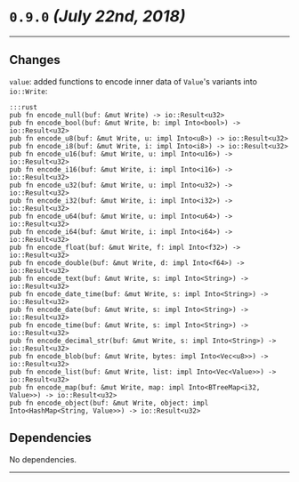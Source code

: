 <!-- License: see LICENSE file at root directory of `master` branch -->

# `0.9.0` _(July 22nd, 2018)_

---

## Changes

`value`: added functions to encode inner data of `Value`'s variants into `io::Write`:

    :::rust
    pub fn encode_null(buf: &mut Write) -> io::Result<u32>
    pub fn encode_bool(buf: &mut Write, b: impl Into<bool>) -> io::Result<u32>
    pub fn encode_u8(buf: &mut Write, u: impl Into<u8>) -> io::Result<u32>
    pub fn encode_i8(buf: &mut Write, i: impl Into<i8>) -> io::Result<u32>
    pub fn encode_u16(buf: &mut Write, u: impl Into<u16>) -> io::Result<u32>
    pub fn encode_i16(buf: &mut Write, i: impl Into<i16>) -> io::Result<u32>
    pub fn encode_u32(buf: &mut Write, u: impl Into<u32>) -> io::Result<u32>
    pub fn encode_i32(buf: &mut Write, i: impl Into<i32>) -> io::Result<u32>
    pub fn encode_u64(buf: &mut Write, u: impl Into<u64>) -> io::Result<u32>
    pub fn encode_i64(buf: &mut Write, i: impl Into<i64>) -> io::Result<u32>
    pub fn encode_float(buf: &mut Write, f: impl Into<f32>) -> io::Result<u32>
    pub fn encode_double(buf: &mut Write, d: impl Into<f64>) -> io::Result<u32>
    pub fn encode_text(buf: &mut Write, s: impl Into<String>) -> io::Result<u32>
    pub fn encode_date_time(buf: &mut Write, s: impl Into<String>) -> io::Result<u32>
    pub fn encode_date(buf: &mut Write, s: impl Into<String>) -> io::Result<u32>
    pub fn encode_time(buf: &mut Write, s: impl Into<String>) -> io::Result<u32>
    pub fn encode_decimal_str(buf: &mut Write, s: impl Into<String>) -> io::Result<u32>
    pub fn encode_blob(buf: &mut Write, bytes: impl Into<Vec<u8>>) -> io::Result<u32>
    pub fn encode_list(buf: &mut Write, list: impl Into<Vec<Value>>) -> io::Result<u32>
    pub fn encode_map(buf: &mut Write, map: impl Into<BTreeMap<i32, Value>>) -> io::Result<u32>
    pub fn encode_object(buf: &mut Write, object: impl Into<HashMap<String, Value>>) -> io::Result<u32>

## Dependencies

No dependencies.

---
